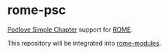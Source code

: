 # rome-psc

[Podlove Simple Chapter](https://podlove.org/simple-chapters/) support for [ROME](https://rometools.github.io/rome/).

This repository will be integrated into [rome-modules](https://github.com/rometools/rome/tree/master/rome-modules).
